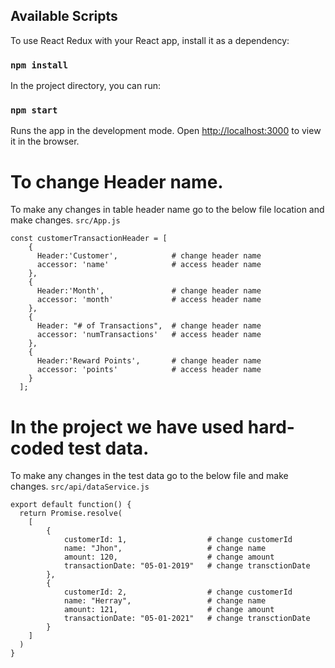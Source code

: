 ## Available Scripts

To use React Redux with your React app, install it as a dependency:

### `npm install`

In the project directory, you can run:

### `npm start`

Runs the app in the development mode.
Open [http://localhost:3000](http://localhost:3000) to view it in the browser.

# To change Header name.

To make any changes in table header name go to the below file location and make changes.
`src/App.js`

```
const customerTransactionHeader = [
    {
      Header:'Customer',            # change header name
      accessor: 'name'              # access header name
    },    
    {
      Header:'Month',               # change header name
      accessor: 'month'             # access header name
    },
    {
      Header: "# of Transactions",  # change header name
      accessor: 'numTransactions'   # access header name
    },
    {
      Header:'Reward Points',       # change header name
      accessor: 'points'            # access header name
    }
  ];
```

# In the project we have used hard-coded test data.

To make any changes in the test data go to the below file and make changes.
`src/api/dataService.js`

```
export default function() {
  return Promise.resolve(
    [
        {
            customerId: 1,                  # change customerId 
            name: "Jhon",                   # change name
            amount: 120,                    # change amount
            transactionDate: "05-01-2019"   # change transctionDate
        },
        {
            customerId: 2,                  # change customerId 
            name: "Herray",                 # change name
            amount: 121,                    # change amount
            transactionDate: "05-01-2021"   # change transctionDate
        }
    ]
  )
}
```
